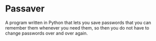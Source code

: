 # Passaver
A program written in Python that lets you save passwords that you can remember them whenever you need them, so then you do not have to change passwords over and over again.
